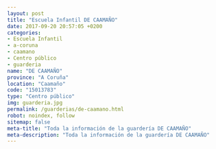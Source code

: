 ```yaml
---
layout: post
title: "Escuela Infantil DE CAAMAÑO"
date: 2017-09-20 20:57:05 +0200
categories:
- Escuela Infantil
- a-coruna
- caamano
- Centro público
- guarderia
name: "DE CAAMAÑO"
province: "A Coruña"
location: "Caamaño"
code: "15013783"
type: "Centro público"
img: guarderia.jpg
permalink: /guarderias/de-caamano.html
robot: noindex, follow
sitemap: false
meta-title: "Toda la información de la guardería DE CAAMAÑO"
meta-description: "Toda la información de la guardería DE CAAMAÑO"
---
```

